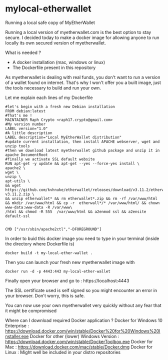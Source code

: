 # mylocal-etherwallet
Running a local safe copy of MyEtherWallet

Running a local version of myetherwallet.com is the best option to stay secure.
I decided today to make a docker image for allowing anyone to run locally its own secured version of myetherwallet.

What is needed ?
 - A docker installation (mac, windows or linux)
 - The Dockerfile present in this repository
 
 As myetherwallet is dealing with real funds, you don't want to run a version of a wallet found on internet. That's why I won't offer you a built image, just the tools necessary to build and run your own.
 
 Let me explain each lines of my Dockerfile
 
```
#let's begin with a fresh new Debian installation
FROM debian:latest
#That's me !
MAINTAINER Raph Crypto <raph17.crypto@gmail.com>
#My version number
LABEL version="1.0"
#A little description
LABEL description="Local MyEtherWallet distribution"
#update current installation, then install APACHE webserver, wget and unzip tools
#then we download latest myetherwallet github package and unzip it in apache DocumentRoot
#finally we activate SSL default website
RUN apt-get -y update && apt-get --yes --force-yes install \
apache2 \
wget \
unzip \
apt-utils \
&& wget https://github.com/kvhnuke/etherwallet/releases/download/v3.11.2/etherwallet-v3.11.2.zip \
&& unzip etherwallet* && rm etherwallet*.zip && rm -rf /var/www/html && mkdir /var/www/html && cp -r  etherwall*/* /var/www/html/ && chown www-data:www-data -R /var/www\
/html && chmod -R 555  /var/www/html && a2enmod ssl && a2ensite default-ssl


CMD ["/usr/sbin/apache2ctl","-DFOREGROUND"]
```

In order to buid this docker image you need to type in your terminal (inside the directory where Dockerfile is)
```
docker build -t my-local-ether-wallet .
```
Then you can launch your fresh new myetherwallet image with
```
docker run -d -p 4443:443 my-local-ether-wallet
```

Finally open your browser and go to : https://localhost:4443

The SSL certificate used is self signed so you might encounter an error in your browser.
Don't worry, this is safe.

You can now use your own myetherwallet very quickly without any fear that it might be compromised


Where can I download required Docker application ?
Docker for Windows 10 Enterprise : https://download.docker.com/win/stable/Docker%20for%20Windows%20Installer.exe
Docker for other (lower) Windows Version : https://download.docker.com/win/stable/DockerToolbox.exe
Docker for Mac : https://download.docker.com/mac/stable/Docker.dmg
Docker for Linux : Might well be included in your distro repositories
